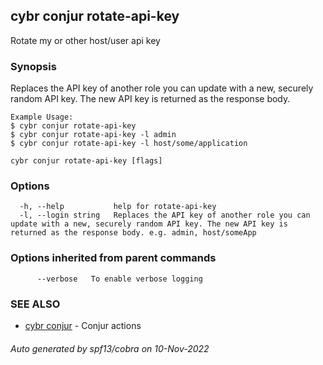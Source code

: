 ## cybr conjur rotate-api-key

Rotate my or other host/user api key

### Synopsis

Replaces the API key of another role you can update with a new, securely random API key. The new API key is returned as the response body.


	
	Example Usage:
	$ cybr conjur rotate-api-key
	$ cybr conjur rotate-api-key -l admin
	$ cybr conjur rotate-api-key -l host/some/application

```
cybr conjur rotate-api-key [flags]
```

### Options

```
  -h, --help           help for rotate-api-key
  -l, --login string   Replaces the API key of another role you can update with a new, securely random API key. The new API key is returned as the response body. e.g. admin, host/someApp
```

### Options inherited from parent commands

```
      --verbose   To enable verbose logging
```

### SEE ALSO

* [cybr conjur](cybr_conjur.md)	 - Conjur actions

###### Auto generated by spf13/cobra on 10-Nov-2022
